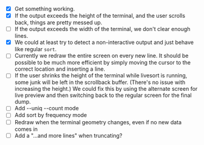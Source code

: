 * [x] Get something working.
* [x] If the output exceeds the height of the terminal, and the user
      scrolls back, things are pretty messed up.
* [ ] If the output exceeds the width of the terminal, we don't clear
      enough lines.
* [x] We could at least try to detect a non-interactive output and just behave
      like regular `sort`.
* [ ] Currently we redraw the entire screen on every new line.  It should be
      possible to be much more efficient by simply moving the cursor to the
      correct location and inserting a line.
* [ ] If the user shrinks the height of the terminal while livesort is running,
      some junk will be left in the scrollback buffer.  (There's no issue
      with increasing the height.)  We could fix this by using the alternate
      screen for live preview and then switching back to the regular screen
      for the final dump.
* [ ] Add --uniq --count mode
* [ ] Add sort by frequency mode
* [ ] Redraw when the terminal geometry changes, even if no new data comes in
* [ ] Add a "...and <N> more lines" when truncating?
